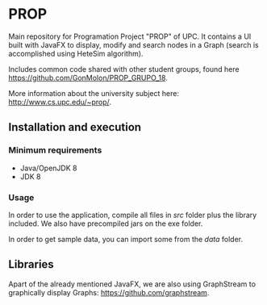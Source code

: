 # PROP

Main repository for Programation Project "PROP" of UPC. It contains a UI built with JavaFX to display, modify and search nodes in a Graph (search is accomplished using HeteSim algorithm).

Includes common code shared with other student groups, found here https://github.com/GonMolon/PROP_GRUPO_18.

More information about the university subject here: http://www.cs.upc.edu/~prop/.

## Installation and execution

### Minimum requirements

*	Java/OpenJDK 8
*	JDK 8

### Usage

In order to use the application, compile all files in *src* folder plus the library included. We also have precompiled jars on the exe folder.

In order to get sample data, you can import some from the *data* folder.

## Libraries

Apart of the already mentioned JavaFX, we are also using GraphStream to graphically display Graphs: https://github.com/graphstream.